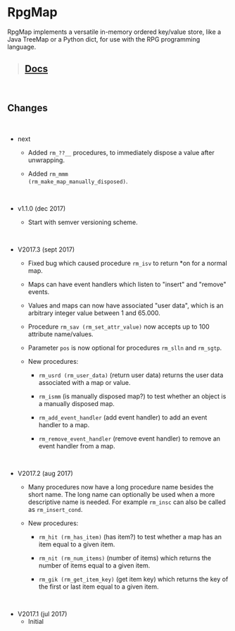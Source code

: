 # RpgMap

RpgMap implements a versatile in-memory ordered key/value store, like a Java TreeMap or
a Python dict, for use with the RPG programming language.

>## [Docs](http://erps.me/RpgMap/Docs/index.html)

<br>

## Changes

<br>

* next
  
  * Added <code>rm_??__</code> procedures, to immediately dispose a value after unwrapping.
  
  * Added <code>rm_mmm (rm_make_map_manually_disposed)</code>.

<br>

* v1.1.0 (dec 2017)
  
  * Start with semver versioning scheme.

<br>

* V2017.3 (sept 2017)

  * Fixed bug which caused procedure <code>rm_isv</code> to return *on for a normal map.
  
  * Maps can have event handlers which listen to "insert" and "remove" events.

  * Values and maps can now have associated "user data", which is an arbitrary integer value between 1 and 65.000.
  
  * Procedure <code>rm_sav (rm_set_attr_value)</code> now accepts up to 100 attribute name/values.
  
  * Parameter <code>pos</code> is now optional for procedures <code>rm_slln</code> and <code>rm_sgtp</code>.

  * New procedures:
    * <code>rm_usrd (rm_user_data)</code> (return user data) returns the user data associated with a map or value.
    
    * <code>rm_ismm</code> (is manually disposed map?) to test whether an object is a manually disposed map.
    
    * <code>rm_add_event_handler</code> (add event handler) to add an event handler to a map.
    
    * <code>rm_remove_event_handler</code> (remove event handler) to remove an event handler from a map.

<br>

* V2017.2 (aug 2017)
  
  * Many procedures now have a long procedure name besides the short name. The long name
  can optionally be used when a more descriptive name is needed. For example <code>rm_insc</code>
  can also be called as <code>rm_insert_cond</code>.
    
  * New procedures:
    * <code>rm_hit (rm_has_item)</code> (has item?) to test whether a map has an item
    equal to a given item.
    
    * <code>rm_nit (rm_num_items)</code> (number of items) which returns the number of items
  equal to a given item.
  
    * <code>rm_gik (rm_get_item_key)</code> (get item key) which returns the key of the first or last item
  equal to a given item.

<br>

* V2017.1 (jul 2017)
  * Initial
